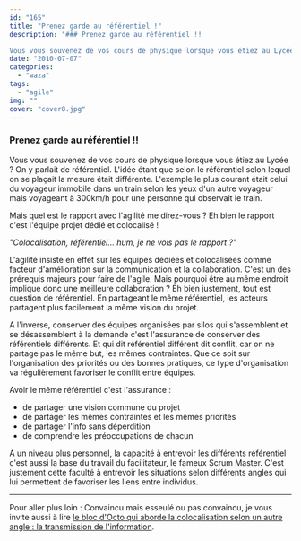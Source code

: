 ```yaml
---
id: "165"
title: "Prenez garde au référentiel !"
description: "### Prenez garde au référentiel !!

Vous vous souvenez de vos cours de physique lorsque vous étiez au Lycée ? On y parlait de référentiel. L'idée étan..."
date: "2010-07-07"
categories: 
  - "waza"
tags: 
  - "agile"
img: ""
cover: "cover8.jpg"
---
```


### Prenez garde au référentiel !!

Vous vous souvenez de vos cours de physique lorsque vous étiez au Lycée ? On y parlait de référentiel. L'idée étant que selon le référentiel selon lequel on se plaçait la mesure était différente. L'exemple le plus courant était celui du voyageur immobile dans un train selon les yeux d'un autre voyageur mais voyageant à 300km/h pour une personne qui observait le train.

Mais quel est le rapport avec l'agilité me direz-vous ? Eh bien le rapport c'est l'équipe projet dédié et colocalisé !

_"Colocalisation, référentiel... hum, je ne vois pas le rapport ?"_

L'agilité insiste en effet sur les équipes dédiées et colocalisées comme facteur d'amélioration sur la communication et la collaboration. C'est un des prérequis majeurs pour faire de l'agile. Mais pourquoi être au même endroit implique donc une meilleure collaboration ? Eh bien justement, tout est question de référentiel. En partageant le même référentiel, les acteurs partagent plus facilement la même vision du projet.

A l'inverse, conserver des équipes organisées par silos qui s'assemblent et se désassemblent à la demande c'est l'assurance de conserver des référentiels différents. Et qui dit référentiel différent dit conflit, car on ne partage pas le même but, les mêmes contraintes. Que ce soit sur l'organisation des priorités ou des bonnes pratiques, ce type d'organisation va régulièrement favoriser le conflit entre équipes.

Avoir le même référentiel c'est l'assurance :

- de partager une vision commune du projet
- de partager les mêmes contraintes et les mêmes priorités
- de partager l'info sans déperdition
- de comprendre les préoccupations de chacun

A un niveau plus personnel, la capacité à entrevoir les différents référentiel c'est aussi la base du travail du facilitateur, le fameux Scrum Master. C'est justement cette faculté à entrevoir les situations selon différents angles qui lui permettent de favoriser les liens entre individus.

* * *

Pour aller plus loin : Convaincu mais esseulé ou pas convaincu, je vous invite aussi à lire [le bloc d'Octo qui aborde la colocalisation selon un autre angle : la transmission de l'information](http://blog.octo.com/ce-que-la-science-nous-dit-de-la-colocalisation/).
